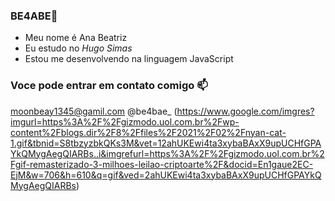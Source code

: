 ### BE4ABE💙

- Meu nome é Ana Beatriz
- Eu estudo no _Hugo Simas_
- Estou me desenvolvendo na linguagem JavaScript

### Voce pode entrar em contato comigo 📫

moonbeay1345@gamil.com
@be4bae_
 (https://www.google.com/imgres?imgurl=https%3A%2F%2Fgizmodo.uol.com.br%2Fwp-content%2Fblogs.dir%2F8%2Ffiles%2F2021%2F02%2Fnyan-cat-1.gif&tbnid=S8tbzyzbkQKs3M&vet=12ahUKEwi4ta3xybaBAxX9upUCHfGPAYkQMygAegQIARBs..i&imgrefurl=https%3A%2F%2Fgizmodo.uol.com.br%2Fgif-remasterizado-3-milhoes-leilao-criptoarte%2F&docid=En1gaue2EC-EjM&w=706&h=610&q=gif&ved=2ahUKEwi4ta3xybaBAxX9upUCHfGPAYkQMygAegQIARBs)
